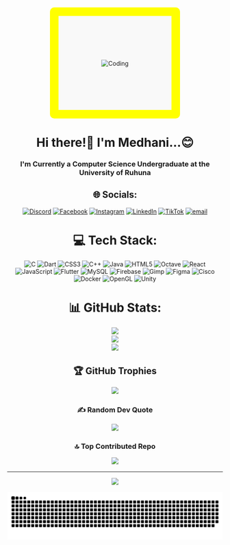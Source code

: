 <div align="center">

<div style="display: flex; justify-content: center; margin: 20px 0;">
  <div style="text-align: center; border: 20px solid yellow; padding: 100px; border-radius: 10px; background: #f9f9f9;">
    <img align="center" alt="Coding" width="400" src="https://media.tenor.com/IF2JdxzmyN4AAAAi/coding-girl.gif"/>
  </div>
</div>

#  <h1>Hi there!👋 I'm Medhani...😊</h1>


<h3>I'm Currently a Computer Science Undergraduate at the University of Ruhuna</h3>

## 🌐 Socials:

[![Discord](https://img.shields.io/badge/Discord-%237289DA.svg?logo=discord&logoColor=white)](https://discord.gg/medhani_premathilaka) [![Facebook](https://img.shields.io/badge/Facebook-%231877F2.svg?logo=Facebook&logoColor=white)](https://facebook.com/medhani.premathilaka) [![Instagram](https://img.shields.io/badge/Instagram-%23E4405F.svg?logo=Instagram&logoColor=white)](https://instagram.com/medhani_premathilaka) [![LinkedIn](https://img.shields.io/badge/LinkedIn-%230077B5.svg?logo=linkedin&logoColor=white)](https://linkedin.com/in/medhani-premathilaka) [![TikTok](https://img.shields.io/badge/TikTok-%23000000.svg?logo=TikTok&logoColor=white)](https://tiktok.com/@medhani.premathil) [![email](https://img.shields.io/badge/Email-D14836?logo=gmail&logoColor=white)](mailto:mpremathilaka1@gmail.com)

# 💻 Tech Stack:

![C](https://img.shields.io/badge/c-%2300599C.svg?style=for-the-badge&logo=c&logoColor=white) ![Dart](https://img.shields.io/badge/dart-%230175C2.svg?style=for-the-badge&logo=dart&logoColor=white) ![CSS3](https://img.shields.io/badge/css3-%231572B6.svg?style=for-the-badge&logo=css3&logoColor=white) ![C++](https://img.shields.io/badge/c++-%2300599C.svg?style=for-the-badge&logo=c%2B%2B&logoColor=white) ![Java](https://img.shields.io/badge/java-%23ED8B00.svg?style=for-the-badge&logo=openjdk&logoColor=white) ![HTML5](https://img.shields.io/badge/html5-%23E34F26.svg?style=for-the-badge&logo=html5&logoColor=white) ![Octave](https://img.shields.io/badge/OCTAVE-darkblue?style=for-the-badge&logo=octave&logoColor=fcd683) ![React](https://img.shields.io/badge/react-%2320232a.svg?style=for-the-badge&logo=react&logoColor=%2361DAFB) ![JavaScript](https://img.shields.io/badge/javascript-%23323330.svg?style=for-the-badge&logo=javascript&logoColor=%23F7DF1E) ![Flutter](https://img.shields.io/badge/Flutter-%2302569B.svg?style=for-the-badge&logo=Flutter&logoColor=white) ![MySQL](https://img.shields.io/badge/mysql-4479A1.svg?style=for-the-badge&logo=mysql&logoColor=white) ![Firebase](https://img.shields.io/badge/firebase-a08021?style=for-the-badge&logo=firebase&logoColor=ffcd34) ![Gimp](https://img.shields.io/badge/Gimp-657D8B?style=for-the-badge&logo=gimp&logoColor=FFFFFF) ![Figma](https://img.shields.io/badge/figma-%23F24E1E.svg?style=for-the-badge&logo=figma&logoColor=white) ![Cisco](https://img.shields.io/badge/cisco-%23049fd9.svg?style=for-the-badge&logo=cisco&logoColor=black) ![Docker](https://img.shields.io/badge/docker-%230db7ed.svg?style=for-the-badge&logo=docker&logoColor=white) ![OpenGL](https://img.shields.io/badge/OpenGL-white?logo=OpenGL&style=for-the-badge) ![Unity](https://img.shields.io/badge/unity-%23000000.svg?style=for-the-badge&logo=unity&logoColor=white)

# 📊 GitHub Stats:

![](https://github-readme-stats.vercel.app/api?username=Medhani-Premathilaka&theme=dark&hide_border=false&include_all_commits=false&count_private=false)<br/>
![](https://nirzak-streak-stats.vercel.app/?user=Medhani-Premathilaka&theme=dark&hide_border=false)<br/>
![](https://github-readme-stats.vercel.app/api/top-langs/?username=Medhani-Premathilaka&theme=dark&hide_border=false&include_all_commits=false&count_private=false&layout=compact)

## 🏆 GitHub Trophies

![](https://github-profile-trophy.vercel.app/?username=Medhani-Premathilaka&theme=radical&no-frame=false&no-bg=false&margin-w=4)

### ✍️ Random Dev Quote

![](https://quotes-github-readme.vercel.app/api?type=vetical&theme=tokyonight)

### 🔝 Top Contributed Repo

![](https://github-contributor-stats.vercel.app/api?username=Medhani-Premathilaka&limit=5&theme=dark&combine_all_yearly_contributions=true)

---

[![](https://visitcount.itsvg.in/api?id=Medhani-Premathilaka&icon=1&color=0)](https://visitcount.itsvg.in)

<!-- Proudly created with GPRM ( https://gprm.itsvg.in ) -->

<picture>
  <source media="(prefers-color-scheme: dark)" srcset="https://raw.githubusercontent.com/Medhani-Premathilaka/Medhani-Premathilaka/output/github-snake-dark.svg" />
  <source media="(prefers-color-cd: light)" srcset="https://raw.githubusercontent.com/Medhani-Premathilaka/Medhani-Premathilaka/output/github-snake.svg" />
  <img alt="github-snake" src="https://raw.githubusercontent.com/Medhani-Premathilaka/Medhani-Premathilaka/output/github-snake.svg" />
</picture>
</div>
